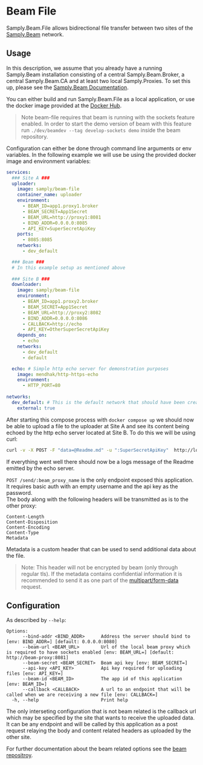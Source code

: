 
# Beam File

Samply.Beam.File allows bidirectional file transfer between two sites of the [Samply.Beam](https://github.com/samply/beam) network.

## Usage
In this description, we assume that you already have a running Samply.Beam installation consisting of a central Samply.Beam.Broker, a central Samply.Beam.CA and at least two local Samply.Proxies. To set this up, please see the [Samply.Beam Documentation](https://github.com/samply/beam/blob/main/README.md).

You can either build and run Samply.Beam.File as a local application, or use the docker image provided at the [Docker Hub](https://hub.docker.com/r/samply/beam-file).

> Note beam-file requires that beam is running with the sockets feature enabled. In order to start the demo version of beam with this feature run `./dev/beamdev --tag develop-sockets demo` inside the beam repository.

Configuration can either be done through command line arguments or env variables.
In the following example we will use be using the provided docker image and environment variables:

```yaml
services:
  ### Site A ###
  uploader:
    image: samply/beam-file
    container_name: uploader
    environment:
      - BEAM_ID=app1.proxy1.broker
      - BEAM_SECRET=App1Secret
      - BEAM_URL=http://proxy1:8081
      - BIND_ADDR=0.0.0.0:8085
      - API_KEY=SuperSecretApiKey
    ports:
      - 8085:8085
    networks:
      - dev_default

  ### Beam ###
  # In this example setup as mentioned above
  
  ### Site B ###
  downloader:
    image: samply/beam-file
    environment:
      - BEAM_ID=app1.proxy2.broker
      - BEAM_SECRET=App1Secret
      - BEAM_URL=http://proxy2:8082
      - BIND_ADDR=0.0.0.0:8086
      - CALLBACK=http://echo
      - API_KEY=OtherSuperSecretApiKey
    depends_on:
      - echo
    networks:
      - dev_default
      - default

  echo: # Simple http echo server for demonstration purposes
    image: mendhak/http-https-echo
    environment:
      - HTTP_PORT=80
    
networks:
  dev_default: # This is the default network that should have been created by starting beam
    external: true
```

After starting this compose process with `docker compose up` we should now be able to upload a file to the uploader at Site A and see its content being echoed by the http echo server located at Site B.
To do this we will be using curl:
```bash
curl -v -X POST -F "data=@Readme.md" -u ":SuperSecretApiKey"  http://localhost:8085/send/proxy2
```

If everything went well there should now be a logs message of the Readme emitted by the echo server.

`POST /send/:beam_proxy_name` is the only endpoint exposed this application. \
It requires basic auth with an empty username and the api key as the password. \
The body along with the following headers will be transmitted as is to the other proxy:
```
Content-Length
Content-Disposition
Content-Encoding
Content-Type
Metadata
```
Metadata is a custom header that can be used to send additional data about the file.
> Note: This header will not be encrypted by beam (only through regular tls). If the metadata contains confidential information it is recommended to send it as one part of the [multipart/form-data](https://developer.mozilla.org/en-US/docs/Web/HTTP/Headers/Content-Type#content-type_in_html_forms) request.

## Configuration
As described by `--help`:
```
Options:
      --bind-addr <BIND_ADDR>      Address the server should bind to [env: BIND_ADDR=] [default: 0.0.0.0:8080]
      --beam-url <BEAM_URL>        Url of the local beam proxy which is required to have sockets enabled [env: BEAM_URL=] [default: http://beam-proxy:8081]
      --beam-secret <BEAM_SECRET>  Beam api key [env: BEAM_SECRET=]
      --api-key <API_KEY>          Api key required for uploading files [env: API_KEY=]
      --beam-id <BEAM_ID>          The app id of this application [env: BEAM_ID=]
      --callback <CALLBACK>        A url to an endpoint that will be called when we are receiving a new file [env: CALLBACK=]
  -h, --help                       Print help
```

The only interseting configuration that is not beam related is the callback url which may be specified by the site that wants to receive the uploaded data. It can be any endpoint and will be called by this application as a post request relaying the body and content related headers as uploaded by the other site.

For further documentation about the beam related options see the [beam repositroy](https://github.com/samply/beam).
